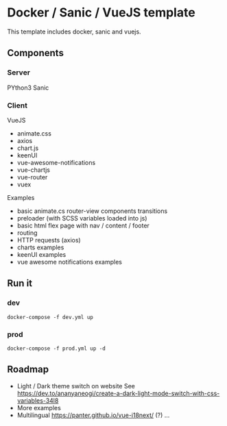 # Docker / Sanic / VueJS template

This template includes docker, sanic and vuejs.

## Components

### Server
PYthon3
Sanic

### Client
VueJS
  - animate.css
  - axios
  - chart.js
  - keenUI
  - vue-awesome-notifications
  - vue-chartjs
  - vue-router
  - vuex

Examples 
  - basic animate.cs router-view components transitions 
  - preloader (with SCSS variables loaded into js)
  - basic html flex page with nav / content / footer
  - routing
  - HTTP requests (axios)
  - charts examples
  - keenUI examples
  - vue awesome notifications examples

## Run it
### dev

```docker-compose -f dev.yml up```

### prod

```docker-compose -f prod.yml up -d```


## Roadmap

- Light / Dark theme switch on website 
  See https://dev.to/ananyaneogi/create-a-dark-light-mode-switch-with-css-variables-34l8
- More examples
- Multilingual
  https://panter.github.io/vue-i18next/ (?)
...

